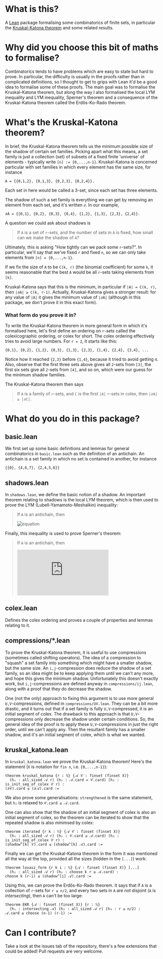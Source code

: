# What is this?

A [Lean](https://leanprover.github.io/) package formalising some combinatorics of finite sets, in particular the [Kruskal-Katona theorem](https://en.wikipedia.org/wiki/Kruskal-Katona_theorem) and some related results.

# Why did you choose this bit of maths to formalise?

Combinatorics tends to have problems which are easy to state but hard to prove. In particular, the difficulty is usually in the proofs rather than in complicated definitions, so I thought to get to grips with Lean it'd be a good idea to formalise some of these proofs.
The main goal was to formalise the Kruskal-Katona theorem, but along the way I also formalised the local LYM inequality and LYM inequality, Sperner's theorem and a consequence of the Kruskal-Katona theorem called the Erdős-Ko-Rado theorem.

# What's the Kruskal-Katona theorem?

In brief, the Kruskal-Katona theorem tells us the minimum possible size of the shadow of certain set families.
Picking apart what this means, a set family is just a collection (set) of subsets of a fixed finite 'universe' of elements - typically write `[n] := {0,...,n-1}`. 
Kruskal-Katona is concerned particular with set families in which every element has the same size, for instance 
```
A = {{0,1,2}, {0,1,3}, {0,2,3}, {0,2,4}}.
```
Each set in here would be called a 3-set, since each set has three elements.

The shadow of such a set family is everything we can get by removing an element from each set, and it's written `∂`. In our example,
```
∂A = {{0,1}, {0,2}, {0,3}, {0,4}, {1,2}, {1,3}, {2,3}, {2,4}}.
```
A question we could ask about shadows is

> If `A` is a set of `r`-sets, and the number of sets in `A` is fixed, how small can we make the shadow of `A`?

Ultimately, this is asking "How tightly can we pack some `r`-sets?". 
In particular, we'll say that we've fixed `r` and fixed `n`, so we can only take elements from `[n] = {0,...,n-1}`.

If we fix the size of `A` to be `C(k, r)` (the binomial coefficient) for some `k`, it seems reasonable that the best `A` would be all `r`-sets taking elements from `[k]`.

Kruskal-Katona says that this is the minimum, in particular if `|A| = C(k, r)`, then `|∂A| ≥ C(k, r-1)`. Actually, Kruskal-Katona gives a stronger result: for any value of `|A|` it gives the minimum value of `|∂A|` (although in this package, we don't prove it in this exact form).

### What form do you prove it in?
To write the Kruskal-Katona theorem in more general form in which it's formalised here, let's first define an ordering on `r`-sets called the colexicographic ordering, or colex for short. The colex ordering effectively tries to avoid large numbers. For `r = 2`, it starts like this:
```
{0,1}, {0,2}, {1,2}, {0,3}, {1,3}, {2,3}, {1,4}, {2,4}, {3,4}, ...
```
Notice how it reached `{2,3}` before `{1,4}`, because it tried to avoid getting `4`.
Also, observe that the first three sets above gives all `2`-sets from `[3]`, the first six sets give all `2`-sets from `[4]`, and so on, which were our guess for the minimum shadow families.

The Kruskal-Katona theorem then says
> If `A` is a family of `r`-sets, and `C` is the first `|A|` `r`-sets in colex, then `|∂A| ≥ |∂C|`.

# What do you do in this package?
## basic.lean
We first set up some basic definitions and lemmas for general combinatorics in `basic.lean` such as the definition of an antichain.
An antichain is a set family in which no set is contained in another, for instance
```
{{0}, {4,6,7}, {2,4,5,6}}
```
## shadows.lean
In `shadows.lean`, we define the basic notion of a shadow. An important theorem relating to shadows is the local LYM theorem, which is then used to prove the LYM (Lubell-Yamamoto-Meshalkin) inequality:

> If `A` is an antichain, then 
>
> ![equation](https://latex.codecogs.com/svg.latex?\sum_{r=0}^n&space;\frac{|\{B&space;\in&space;\mathcal{A}&space;:&space;|B|&space;=&space;r\}|}{\binom{n}{r}}&space;\leq&space;1)

Finally, this inequality is used to prove Sperner's theorem:

> If `A` is an antichain, then 
>
> ![equation](https://latex.codecogs.com/svg.latex?%7C%5Cmathcal%7BA%7D%7C%20%5Cleq%20%5Cbinom%7Bn%7D%7B%5Clfloor%5Cfrac%7Bn%7D%7B2%7D%5Crfloor%7D)

## colex.lean
Defines the colex ordering and proves a couple of properties and lemmas relating to it.

## compressions/*.lean
To prove the Kruskal-Katona theorem, it is useful to use compressions (sometimes called shifting operators). 
The idea of a compression to "squash" a set family into something which might have a smaller shadow, but the same size. An `i,j`-compression does reduce the shadow of a set family, so an idea might be to keep applying them until we can't any more, and hope this gives the minimum shadow. Unfortunately this doesn't exactly work, but `i,j`-compressions are defined anyway in `compressions/ij.lean`, along with a proof that they do decrease the shadow.

One (not the only) approach to fixing this argument is to use more general `U,V`-compressions, defined in `compressions/UV.lean`. They can be a bit more drastic, and it turns out that if a set family is fully `U,V`-compressed, it is an initial segment of colex. The drawback to this approach is that `U,V`-compressions only decrease the shadow under certain conditions. So, the general idea of the proof is to apply these `U,V`-compressions in just the right order, until we can't apply any. Then the resultant family has a smaller shadow, and it's an initial segment of colex, which is what we wanted. 

## kruskal_katona.lean
In `kruskal_katona.lean` we prove the Kruskal-Katona theorem! 
Here's the statement (`X` is notation for `fin n`, i.e. `{0,...,n-1}`):
```lean
theorem kruskal_katona {r : ℕ} {𝒜 𝒞 : finset (finset X)}
  (h₁ : all_sized 𝒜 r) (h₂ : 𝒜.card = 𝒞.card) (h₃ : is_init_seg_of_colex 𝒞 r) :
(∂𝒞).card ≤ (∂𝒜).card :=
```
We also prove some generalisations: `strengthened` is the same statement, but `h₂` is relaxed to `𝒞.card ≤ 𝒜.card`.

One can also show that the shadow of an initial segment of colex is also an initial segment of colex, so the theorem can be iterated to show that the repeated shadow is also minimsed by colex:
```lean
theorem iterated {r k : ℕ} {𝒜 𝒞 : finset (finset X)}
  (h₁ : all_sized 𝒜 r) (h₂ : 𝒞.card ≤ 𝒜.card) (h₃ : is_init_seg_of_colex 𝒞 r) : 
(shadow^[k] 𝒞).card ≤ (shadow^[k] 𝒜).card :=
``` 

Finally we can get the Kruskal-Katona theorem in the form it was mentioned all the way at the top, provided all the sizes (hidden in the `[...]`) work:
```lean
theorem lovasz_form {r k i : ℕ} {𝒜 : finset (finset X)} [...] 
  (h₁ : all_sized 𝒜 r) (h₂ : choose k r ≤ 𝒜.card) : 
choose k (r-i) ≤ (shadow^[i] 𝒜).card :=
```

Using this, we can prove the Erdős-Ko-Rado theorem. It says that if `A` is a collection of `r`-sets for `r ≤ n/2`, and every two sets in `A` are not disjoint (`A` is _intersecting_), then `A` can't be too large:
```lean
theorem EKR {𝒜 : finset (finset X)} {r : ℕ} 
  (h₁ : intersecting 𝒜) (h₂ : all_sized 𝒜 r) (h₃ : r ≤ n/2) : 
𝒜.card ≤ choose (n-1) (r-1) :=
```

# Can I contribute? 
Take a look at the issues tab of the repository, there's a few extensions that could be added! Pull requests are very welcome.